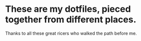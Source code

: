 # These are my dotfiles, pieced together from different places. 
 Thanks to all these great ricers who walked the path before me.
